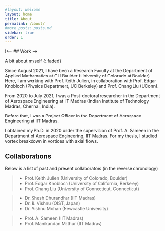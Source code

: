```yaml
---
#layout: welcome
layout: home
title: About
permalink: /about/
#more_posts: posts.md
sidebar: true
order: 1
---
```


!<-- ## Work -->

A bit about myself
{:.faded}

Since August 2021, I have been a Research Faculty at the Department of Applied Mathematics at CU Boulder (University of Colorado at Boulder). Here, I am working with Prof. Keith Julien, in collaboration with Prof. Edgar Knobloch (Physics Department, UC Berkeley) and Prof. Chang Liu (UConn).

From 2020 to July 2021, I was a Post-doctoral researcher in the Department of Aerospace Engineering at IIT Madras (Indian Institute of Technology Madras, Chennai, India).

Before that, I was a Project Officer in the Department of Aerospace Engineering at IIT Madras.

I obtained my Ph.D. in 2020 under the supervision of Prof. A. Sameen in the Department of Aerospace Engineering, IIT Madras. For my thesis, I studied vortex breakdown in vortices with axial flows.


## Collaborations

Below is a list of past and present collaborators (in the reverse chronology)

> - Prof. Keith Julien (University of Colorado, Boulder)
> - Prof. Edgar Knobloch (University of California, Berkeley)
> - Prof. Chang Liu (University of Connecticut, Connecticut)

> - Dr. Shesh Dhurandhar (IIT Madras)
> - Dr. R. Vishnu (OIST, Japan)
> - Dr. Vishnu Mohan (Newcastle University)

> - Prof. A. Sameen (IIT Madras)
> - Prof. Manikandan Mathur (IIT Madras) 

